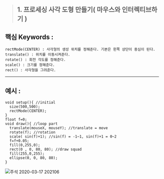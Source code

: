> ## 1. 프로세싱 사각 도형 만들기( 마우스와 인터렉티브하기 )
## 핵심 Keywords :
    rectMode(CENTER) : 사각형의 생성 위치를 정해준다. 기본은 왼쪽 상단이 중심이 된다.
    translate() : 위치를 이동시켜준다.
    rotate() : 회전 각도를 정해준다.
    scale() : 크기를 정해준다.
    rect() : 사각형을 그려준다.
    
* * *

## 예시 : 
```processing
void setup(){ //initial
  size(500,500);
  rectMode(CENTER);
}
float f=0;
void draw(){ //loop part
  translate(mouseX, mouseY); //translate = move
  rotate(f); //rotation
  scale( sin(f)+1); //sin(f) = -1~1, sin(f)+1 = 0~2
  f=f+0.05;
  fill(0,255,0);
  rect(0 , 0, 80, 80); //draw squad
  fill(255,0,255);
  ellipse(0, 0, 80, 80);
}
```

![주석 2020-03-17 202106](https://user-images.githubusercontent.com/50895677/76852053-e16e4880-688d-11ea-9e6e-430c9a09099c.png)

